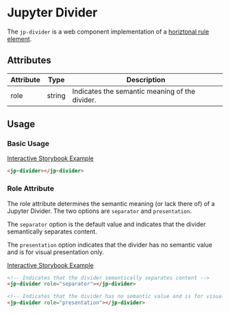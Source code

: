 # Jupyter Divider

The `jp-divider` is a web component implementation of a [horiztonal rule element](https://developer.mozilla.org/en-US/docs/Web/HTML/Element/hr).

## Attributes

| Attribute | Type   | Description                                    |
| --------- | ------ | ---------------------------------------------- |
| role      | string | Indicates the semantic meaning of the divider. |

## Usage

### Basic Usage

[Interactive Storybook Example](https://jupyterlab-contrib.github.io/jupyter-ui-toolkit/?path=/story/library-divider--default)

```html
<jp-divider></jp-divider>
```

### Role Attribute

The role attribute determines the semantic meaning (or lack there of) of a Jupyter Divider. The two options are `separator` and `presentation`.

The `separator` option is the default value and indicates that the divider semantically separates content.

The `presentation` option indicates that the divider has no semantic value and is for visual presentation only.

[Interactive Storybook Example](https://jupyterlab-contrib.github.io/jupyter-ui-toolkit/?path=/story/library-divider--with-role)

```html
<!-- Indicates that the divider semantically separates content -->
<jp-divider role="separator"></jp-divider>

<!-- Indicates that the divider has no semantic value and is for visual presentation only -->
<jp-divider role="presentation"></jp-divider>
```
